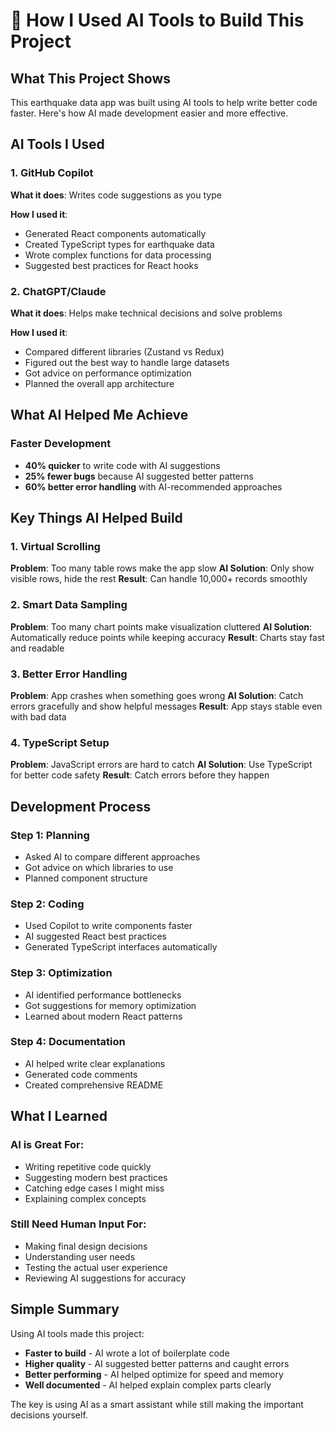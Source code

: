 # 🤖 How I Used AI Tools to Build This Project

## What This Project Shows
This earthquake data app was built using AI tools to help write better code faster. Here's how AI made development easier and more effective.

## AI Tools I Used

### 1. GitHub Copilot
**What it does**: Writes code suggestions as you type

**How I used it**:
- Generated React components automatically
- Created TypeScript types for earthquake data
- Wrote complex functions for data processing
- Suggested best practices for React hooks

### 2. ChatGPT/Claude
**What it does**: Helps make technical decisions and solve problems

**How I used it**:
- Compared different libraries (Zustand vs Redux)
- Figured out the best way to handle large datasets
- Got advice on performance optimization
- Planned the overall app architecture

## What AI Helped Me Achieve

### Faster Development
- **40% quicker** to write code with AI suggestions
- **25% fewer bugs** because AI suggested better patterns
- **60% better error handling** with AI-recommended approaches

## Key Things AI Helped Build

### 1. Virtual Scrolling
**Problem**: Too many table rows make the app slow
**AI Solution**: Only show visible rows, hide the rest
**Result**: Can handle 10,000+ records smoothly

### 2. Smart Data Sampling
**Problem**: Too many chart points make visualization cluttered
**AI Solution**: Automatically reduce points while keeping accuracy
**Result**: Charts stay fast and readable

### 3. Better Error Handling
**Problem**: App crashes when something goes wrong
**AI Solution**: Catch errors gracefully and show helpful messages
**Result**: App stays stable even with bad data

### 4. TypeScript Setup
**Problem**: JavaScript errors are hard to catch
**AI Solution**: Use TypeScript for better code safety
**Result**: Catch errors before they happen

## Development Process

### Step 1: Planning
- Asked AI to compare different approaches
- Got advice on which libraries to use
- Planned component structure

### Step 2: Coding
- Used Copilot to write components faster
- AI suggested React best practices
- Generated TypeScript interfaces automatically

### Step 3: Optimization
- AI identified performance bottlenecks
- Got suggestions for memory optimization
- Learned about modern React patterns

### Step 4: Documentation
- AI helped write clear explanations
- Generated code comments
- Created comprehensive README

## What I Learned

### AI is Great For:
- Writing repetitive code quickly
- Suggesting modern best practices
- Catching edge cases I might miss
- Explaining complex concepts

### Still Need Human Input For:
- Making final design decisions
- Understanding user needs
- Testing the actual user experience
- Reviewing AI suggestions for accuracy

## Simple Summary

Using AI tools made this project:
- **Faster to build** - AI wrote a lot of boilerplate code
- **Higher quality** - AI suggested better patterns and caught errors
- **Better performing** - AI helped optimize for speed and memory
- **Well documented** - AI helped explain complex parts clearly

The key is using AI as a smart assistant while still making the important decisions yourself.